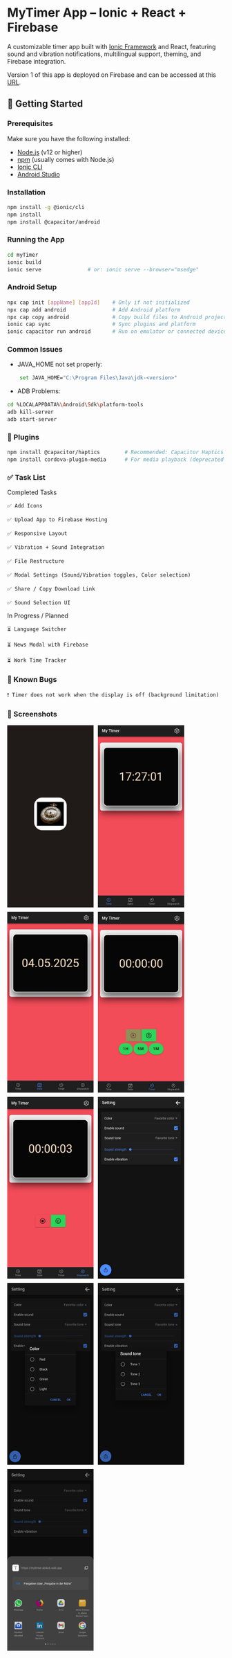 # MyTimer App – Ionic + React + Firebase

A customizable timer app built with [Ionic Framework](https://ionicframework.com/) and React, featuring sound and vibration notifications, multilingual support, theming, and Firebase integration.

Version 1 of this app is deployed on Firebase and can be accessed at this [URL](https://mytimer-ab4a6.web.app).



## 🚀 Getting Started

### Prerequisites

Make sure you have the following installed:

- [Node.js](https://nodejs.org/) (v12 or higher)
- [npm](https://www.npmjs.com/) (usually comes with Node.js)
- [Ionic CLI](https://ionicframework.com/docs/cli)
- [Android Studio](https://developer.android.com/studio)

### Installation

```bash
npm install -g @ionic/cli
npm install
npm install @capacitor/android
```

### Running the App
```bash
cd myTimer
ionic build
ionic serve               # or: ionic serve --browser="msedge"
```

### Android Setup
```bash
npx cap init [appName] [appId]    # Only if not initialized
npx cap add android               # Add Android platform
npx cap copy android              # Copy build files to Android project
ionic cap sync                    # Sync plugins and platform
ionic capacitor run android       # Run on emulator or connected device
```

### Common Issues

- JAVA_HOME not set properly:
```bash
    set JAVA_HOME="C:\Program Files\Java\jdk-<version>"
```
- ADB Problems:
```bash
cd %LOCALAPPDATA%\Android\Sdk\platform-tools
adb kill-server
adb start-server
```

### 🔌 Plugins
```bash
npm install @capacitor/haptics        # Recommended: Capacitor Haptics for vibration
npm install cordova-plugin-media      # For media playback (deprecated but used)
```

### ✅ Task List

Completed Tasks

    ✅ Add Icons

    ✅ Upload App to Firebase Hosting

    ✅ Responsive Layout

    ✅ Vibration + Sound Integration

    ✅ File Restructure

    ✅ Modal Settings (Sound/Vibration toggles, Color selection)

    ✅ Share / Copy Download Link

    ✅ Sound Selection UI

In Progress / Planned

    ⏳ Language Switcher

    ⏳ News Modal with Firebase

    ⏳ Work Time Tracker


### 🐛 Known Bugs

    ❗ Timer does not work when the display is off (background limitation)


### 📸 Screenshots

<div style="display: flex; gap: 10px; flex-wrap: wrap;">
  <img src="myTimer_V2/Bilder/Icon.jpeg" alt="Icon" width="200" />
  <img src="myTimer_V2/Bilder/time.jpeg" alt="Home" width="200" />
  <img src="myTimer_V2/Bilder/date.jpeg" alt="Datum" width="200" />
  <img src="myTimer_V2/Bilder/timer.jpeg" alt="Timer" width="200" />
  <img src="myTimer_V2/Bilder/Stopwatch.jpeg" alt="Stopwatch" width="200" />
  <img src="myTimer_V2/Bilder/setting.jpeg" alt="Setting" width="200" />
  <img src="myTimer_V2/Bilder/color.jpeg" alt="Hintergrundfarben" width="200" />
  <img src="myTimer_V2/Bilder/sound.jpeg" alt="Kingtone" width="200" />
  <img src="myTimer_V2/Bilder/share.jpeg" alt="Share Button" width="200" />
</div>

